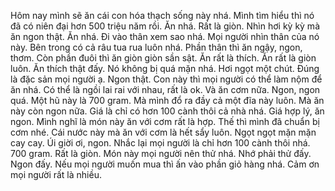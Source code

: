 Hôm nay mình sẽ ăn cái con hóa thạch sống này nhá. Mình tìm hiểu thì nó đã có niên đại hơn 500 triệu năm rồi. Ăn nhá. Rất là giòn. Nhìn hơi kỳ kỳ mà ăn ngon thật. Ăn nhá. Đi vào thân xem sao nhá. Mọi người nhìn thân của nó này. Bên trong có cả râu tua rua luôn nhá. Phần thân thì ăn ngậy, ngon, thơm. Còn phần đuôi thì ăn giòn giòn sần sật. Ăn rất là thích. Ăn rất là giòn luôn. Ăn thích thật đấy. Nó không bị quá mặn nhá. Hơi ngọt một chút. Đúng là đặc sản mọi người ạ. Ngon thật. Con này thì mọi người có thể làm nộm để ăn nhá. Có thể là ngồi lai rai với nhau, rất là ok. Và ăn cơm nữa. Ngon, ngon quá. Một hũ này là 700 gram. Mà mình đổ ra đầy cả một đĩa này luôn. Mà ăn này còn ngon nữa. Giá là chỉ có hơn 100 cành thôi cả nhà nhá. Giá hợp lý, ăn ngon. Mình nghĩ là món này ăn với cơm rất là hợp. Thế thì mình đã chuẩn bị cơm nhé. Cái nước này mà ăn với cơm là hết sẩy luôn. Ngọt ngọt mặn mặn cay cay. Úi giời ơi, ngon. Nhắc lại mọi người là chỉ hơn 100 cành thôi nhá. 700 gram. Rất là giòn. Món này mọi người nên thử nhá. Nhớ phải thử đấy. Ngon đấy. Nếu mọi người muốn mua thì ấn vào phần giỏ hàng nhá. Cảm ơn mọi người rất là nhiều.